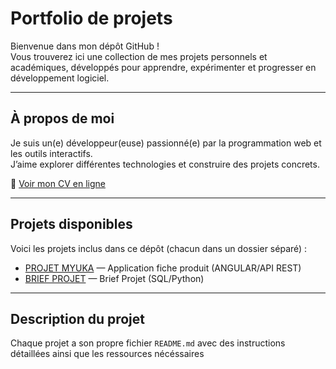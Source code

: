 # Portfolio de projets

Bienvenue dans mon dépôt GitHub !  
Vous trouverez ici une collection de mes projets personnels et académiques, développés pour apprendre, expérimenter et progresser en développement logiciel.

---

##  À propos de moi

Je suis un(e) développeur(euse) passionné(e) par la programmation web et les outils interactifs.  
J’aime explorer différentes technologies et construire des projets concrets.

📄 [Voir mon CV en ligne](https://cv-jhonny.onrender.com)  



---

## Projets disponibles

Voici les projets inclus dans ce dépôt (chacun dans un dossier séparé) :

- [PROJET MYUKA](./PROJETMYUKA/README.md) — Application fiche produit (ANGULAR/API REST)
- [BRIEF PROJET](./BRIEF%20PROJET) — Brief Projet (SQL/Python)


---

## Description du projet

Chaque projet a son propre fichier `README.md` avec des instructions détaillées ainsi que les ressources nécéssaires
